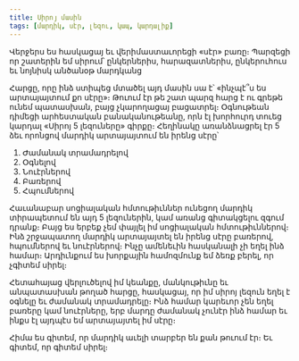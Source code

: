 ```yaml
---
title: Սիրոյ մասին
tags: [մարդիկ, սէր, լեզու, կապ, կարդալիք]
---
```


Վերջերս ես հասկացայ եւ վերիմաստաւորեցի «սէր» բառը։ Պարզեցի որ շատերին եմ սիրում՝ ընկերներիս, հարազատներիս, ընկերուհուս եւ նոյնիսկ անծանօթ մարդկանց

Հարցը, որը ինձ ստիպեց մտածել այդ մասին սա է՝ «ինչպէ՞ս ես արտայայտում քո սէրը»։ Թուում էր թե շատ պարզ հարց է ու գրեթե ունեմ պատասխան, բայց չկարողացայ բացատրել։ Օգնութեան դիմեցի արհեստական բանականութեանը, որն էլ խորհուրդ տուեց կարդալ «Սիրոյ 5 լեզուները» գիրքը։ Հեղինակը առանձնացրել էր 5 ձեւ որոնցով մարդիկ արտայայտում են իրենց սէրը՝

1. Ժամանակ տրամադրելով
2. Օգնելով
3. Նուէրներով
4. Բառերով
5. Հպումներով

Հաւանաբար սոցիալական հմտութիւններ ունեցող մարդիկ տիրապետում են այդ 5 լեզուներին, կամ առանց գիտակցելու զգում դրանք։ Բայց ես երբեք չեմ փայլել իմ սոցիալական հմտութիւններով։ Ինձ շրջապատող մարդիկ արտայայտել են իրենց սէրը բառերով, հպումներով եւ նուէրներով։ Ինչը ամենեւին հասկանալի չի եղել ինձ համար։ Արդիւնքում ես խորքային համոզմունք եմ ձեռք բերել, որ չգիտեմ սիրել։

Հետահայաց վերլուծելով իմ կեանքը, մանկութիւնը եւ անպատասխան թողած հարցը, հասկացայ, որ իմ սիրոյ լեզուն եղել է օգնելը եւ ժամանակ տրամադրելը։ Ինձ համար կարեւոր չեն եղել բառերը կամ նուէրները, երբ մարդը ժամանակ չունէր ինձ համար եւ ինքս էլ այդպէս եմ արտայայտել իմ սէրը։

Հիմա ես գիտեմ, որ մարդիկ աւելի տարբեր են քան թուում էր։ Եւ գիտեմ, որ գիտեմ սիրել։
